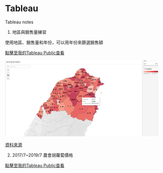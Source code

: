# Tableau
Tableau notes



1. 地區與銷售量練習

使用地區、銷售量和年份，可以用年份來篩選銷售額 

[點擊至我的Tableau Public查看](https://public.tableau.com/profile/chia.jung.chang#!/vizhome/8838/1?publish=yes)

![Github](https://github.com/chiajung0001/Tableau/blob/master/pic/demo1.png)

[資料來源](https://ynotsmarter.wordpress.com/2017/06/25/%E8%B7%9F%E8%91%97%E5%B0%8F%E9%83%AD%E9%83%AD%E5%AD%B8tableau02-%E5%9C%B0%E5%9C%96%E8%B3%87%E6%96%99%E8%A6%96%E8%A6%BA%E5%8C%96/)


2. 2017/7~2019/7 農會胡蘿蔔價格

[點擊至我的Tableau Public查看](https://public.tableau.com/profile/chia.jung.chang#!/vizhome/1_15636942754840/20172019)



